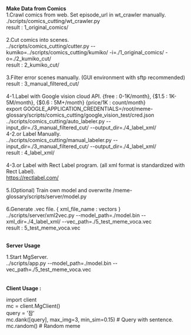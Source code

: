 <b>Make Data from Comics</b><br>
1.Crawl comics from web. Set episode_url in wt_crawler manually.<br>
./scripts/comics_cutting/wt_crawler.py <br>
result : 1_original_comics/ <br>
<br>
2.Cut comics into scenes.<br>
../scripts/comics_cutting/cutter.py --kumiko=../scripts/comics_cutting/kumiko/ -i=./1_original_comics/ -o=./2_kumiko_cut/
<br>
result : 2_kumiko_cut/<br>
<br>
3.Filter error scenes manually. (GUI environment with sftp recommended) <br>
result : 3_manual_filtered_cut/<br>
<br>
4-1.Label with Google vision cloud API. {free : 0-1K/month}, {$1.5 : 1K-5M/month}, {$0.6 : 5M+/month} {price/1K : count/month}<br>
export GOOGLE_APPLICATION_CREDENTIALS=/root/meme-glossary/scripts/comics_cutting/google_vision_test/cred.json
<br>
../scripts/comics_cutting/auto_labeler.py --input_dir=./3_manual_filtered_cut/ --output_dir=./4_label_xml/
<br>
4-2.or Label Manually. <br>
../scripts/comics_cutting/manual_labeler.py --input_dir=./3_manual_filtered_cut/ --output_dir=./4_label_xml/
<br>
result : 4_label_xml/ <br>
<br>
4-3.or Label with Rect Label program. (all xml format is standardized with Rect Label).<br>
https://rectlabel.com/ <br>
<br>
5.(Optional) Train own model and overwrite /meme-glossary/scripts/server/model.py <br>
<br>
6.Generate .vec file. { xml_file_name : vectors } <br>
../scripts/server/xml2vec.py --model_path=./model.bin --xml_dir=./4_label_xml/ --vec_path=./5_test_meme_voca.vec
<br>
result : 5_test_meme_voca.vec <br>
<br>

<b>Server Usage</b><br>

1.Start MgServer. <br>
../scripts/app.py --model_path=./model.bin --vec_path=./5_test_meme_voca.vec
<br>
<br>
<br>
<b>Client Usage :</b> <br>

import client <br>
mc = client.MgClient()<br>
query = '잠'<br>
mc.dank([query], max_img=3, min_sim=0.15) # Query with sentence.<br>
mc.random() # Random meme<br>
<br>
